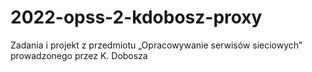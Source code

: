 # 2022-opss-2-kdobosz-proxy
Zadania i projekt z przedmiotu „Opracowywanie serwisów sieciowych” prowadzonego przez K. Dobosza 
